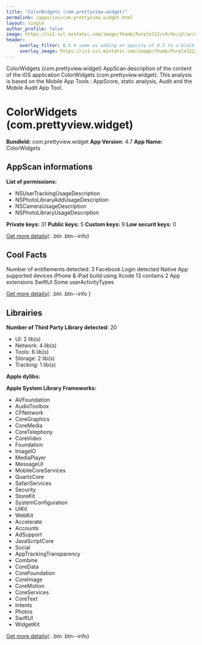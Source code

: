 ```yaml
---
title: "ColorWidgets (com.prettyview.widget)"
permalink: /apps/ios/com.prettyview.widget.html
layout: single
author_profile: false
image: https://is1-ssl.mzstatic.com/image/thumb/Purple112/v4/4e/a3/ac/4ea3aca3-d546-8585-aee2-da9613df9869/AppIcon-1x_U007emarketing-0-7-0-85-220.png/512x512bb.jpg
header: 
     overlay_filter: 0.5 # same as adding an opacity of 0.5 to a black background
     overlay_image: https://is1-ssl.mzstatic.com/image/thumb/Purple112/v4/4e/a3/ac/4ea3aca3-d546-8585-aee2-da9613df9869/AppIcon-1x_U007emarketing-0-7-0-85-220.png/512x512bb.jpg
---
```

ColorWidgets (com.prettyview.widget) AppScan description of the content of the iOS application ColorWidgets (com.prettyview.widget). This analysis is based on the Mobile App Tools : AppScore, static analysis, Audit and the Mobile Audit App Tool.

# ColorWidgets (com.prettyview.widget)

**BundleId:** com.prettyview.widget
**App Version:** 4.7
**App Name:** ColorWidgets


## AppScan informations 

**List of permissions:** 
- NSUserTrackingUsageDescription
- NSPhotoLibraryAddUsageDescription
- NSCameraUsageDescription
- NSPhotoLibraryUsageDescription
  
  
**Private keys:** 31
**Public keys:** 5
**Custom keys:** 9
**Low securit keys:** 0
  
[Get more details](/pricing.html){: .btn .btn--info}

## Cool Facts

Number of entitlements detected: 3
Facebook Login detected
Native App
supported devices iPhone & iPad
build using Xcode 13
contains 2 App extensions
SwiftUI
Some userActivityTypes
  
[Get more details](/pricing.html){: .btn .btn--info }

## Librairies 
**Number of Third Party Library detected:** 20
- UI: 2 lib(s)
- Network: 4 lib(s)
- Tools: 6 lib(s)
- Storage: 2 lib(s)
- Tracking: 1 lib(s)


**Apple dylibs:**


**Apple System Library Frameworks:**
- AVFoundation
- AudioToolbox
- CFNetwork
- CoreGraphics
- CoreMedia
- CoreTelephony
- CoreVideo
- Foundation
- ImageIO
- MediaPlayer
- MessageUI
- MobileCoreServices
- QuartzCore
- SafariServices
- Security
- StoreKit
- SystemConfiguration
- UIKit
- WebKit
- Accelerate
- Accounts
- AdSupport
- JavaScriptCore
- Social
- AppTrackingTransparency
- Combine
- CoreData
- CoreFoundation
- CoreImage
- CoreMotion
- CoreServices
- CoreText
- Intents
- Photos
- SwiftUI
- WidgetKit


  
[Get more details](/pricing.html){: .btn .btn--info}

